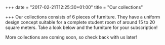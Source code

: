 +++
date = "2017-02-21T12:25:30+01:00"
title = "Our collections"

+++
Our collections consists of 6 pieces of furniture. They have a uniform design concept suitable for a complete student room of around 15 to 20 square meters. Take a look below and the furniture for your subscription!  
  
More collections are coming soon, so check back with us later!